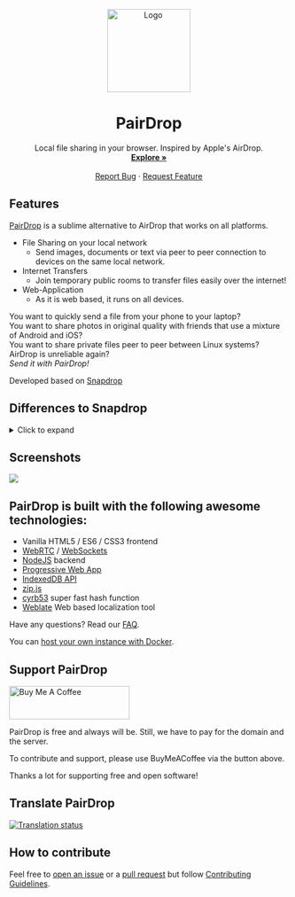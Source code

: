 <div align="center">
  <a href="https://github.com/schlagmichdoch/PairDrop">
    <img src="https://raw.githubusercontent.com/schlagmichdoch/PairDrop/master/public/images/android-chrome-512x512.png" alt="Logo"  width="150" height="150">
  </a>
 
  <h1>PairDrop</h1>

  <p>
    Local file sharing in your browser. Inspired by Apple's AirDrop.
    <br />
    <a href="https://pairdrop.net"><strong>Explore  »</strong></a>
    <br />
    <br />
    <a href="https://github.com/schlagmichdoch/PairDrop/issues">Report Bug</a>
    ·
    <a href="https://github.com/schlagmichdoch/PairDrop/issues">Request Feature</a>
  </p>
</div>

## Features
[PairDrop](https://pairdrop.net) is a sublime alternative to AirDrop that works on all platforms.

- File Sharing on your local network
  - Send images, documents or text via peer to peer connection to devices on the same local network.
- Internet Transfers
  - Join temporary public rooms to transfer files easily over the internet!
- Web-Application 
  - As it is web based, it runs on all devices.

You want to quickly send a file from your phone to your laptop?
<br>You want to share photos in original quality with friends that use a mixture of Android and iOS?
<br>You want to share private files peer to peer between Linux systems?
<br>AirDrop is unreliable again?
<br>_Send it with PairDrop!_

Developed based on [Snapdrop](https://github.com/RobinLinus/snapdrop)

## Differences to Snapdrop
<details><summary>Click to expand</summary>

### Paired Devices and Public Rooms - Internet Transfer
* Transfer files over the internet between paired devices or by entering temporary public rooms.
* Connect to devices in complex network environments (public Wi-Fi, company network, Apple Private Relay, VPN etc.).
* Connect to devices on your mobile hotspot.
* Devices outside your local network that are behind a NAT are connected automatically via the PairDrop TURN server.
* Connect to devices on your mobile hotspot.
* You will always discover devices on your local network. Paired devices and devices in the same public room are shown additionally.

#### Persistent Device Pairing
* Pair your devices via a 6-digit code or a QR-Code.
* Paired devices will always find each other via shared secrets independently of their local network. 
* Paired devices are persistent. You find your devices even after reopening PairDrop.
* You can edit and unpair devices easily
* Ideal to always connect easily to your own devices

#### Temporary Public Rooms
* Enter a public room via a 5-letter code or a QR-Code.
* Enter a public room to temporarily connect to devices outside your local network.
* All devices in the same public room see each other mutually.
* Public rooms are temporary. Public rooms are left as soon as PairDrop is closed.
* Ideal to connect easily to others in complex network situations or over the internet.

### [Improved UI for sending/receiving files](https://github.com/RobinLinus/snapdrop/issues/560)
* Files are transferred only after a request is accepted first. On transfer completion files are downloaded automatically if possible.
* Multiple files are downloaded as a ZIP file
* On iOS and Android, in addition to downloading, files can be shared or saved to the gallery via the Share menu.
* Multiple files are transferred at once with an overall progress indicator

### Send Files or Text Directly From Share Menu, Context Menu or CLI
* [Send files directly from context menu on Windows](/docs/how-to.md#send-files-directly-from-context-menu-on-windows)
* [Send directly from share menu on iOS](/docs/how-to.md#send-directly-from-share-menu-on-ios)
* [Send directly from share menu on Android](/docs/how-to.md#send-directly-from-share-menu-on-android)
* [Send directly via command-line interface](/docs/how-to.md#send-directly-via-command-line-interface)

### Other changes
* Change your display name permanently to easily differentiate your devices
* [Paste files/text and choose the recipient afterwords ](https://github.com/RobinLinus/snapdrop/pull/534)
* [Prevent devices from sleeping on file transfer](https://github.com/RobinLinus/snapdrop/pull/413)
* Warn user before PairDrop is closed on file transfer
* Open PairDrop on multiple tabs simultaneously (Thanks [@willstott101](https://github.com/willstott101))
* [Video and Audio preview](https://github.com/RobinLinus/snapdrop/pull/455) (Thanks [@victorwads](https://github.com/victorwads))
* Switch theme back to auto/system after darkmode or lightmode is enabled
* Node-only implementation (Thanks [@Bellisario](https://github.com/Bellisario))
* Automatic restart on error (Thanks [@KaKi87](https://github.com/KaKi87))
* Lots of stability fixes (Thanks [@MWY001](https://github.com/MWY001) [@skiby7](https://github.com/skiby7) and [@willstott101](https://github.com/willstott101))
* To host PairDrop on your local network (e.g. on Raspberry Pi): [All peers connected with private IPs are discoverable by each other](https://github.com/RobinLinus/snapdrop/pull/558)
* When hosting PairDrop yourself you can [set your own STUN/TURN servers](/docs/host-your-own.md#specify-stunturn-servers)
* Built-in translations via [Weblate](https://hosted.weblate.org/engage/pairdrop/)
* Airy design (Thanks [@Avieshek](https://linktr.ee/avieshek/))

</details>

## Screenshots
<img src="https://raw.githubusercontent.com/schlagmichdoch/PairDrop/master/docs/pairdrop_screenshot_mobile.gif" style="max-height: 50vh">

## PairDrop is built with the following awesome technologies:
* Vanilla HTML5 / ES6 / CSS3 frontend
* [WebRTC](http://webrtc.org/) / [WebSockets](http://www.websocket.org/)
* [NodeJS](https://nodejs.org/en/) backend
* [Progressive Web App](https://wikipedia.org/wiki/Progressive_Web_App)
* [IndexedDB API](https://developer.mozilla.org/en-US/docs/Web/API/IndexedDB_API)
* [zip.js](https://gildas-lormeau.github.io/zip.js/)
* [cyrb53](https://github.com/bryc) super fast hash function
* [Weblate](https://weblate.org/) Web based localization tool

Have any questions? Read our [FAQ](/docs/faq.md).

You can [host your own instance with Docker](/docs/host-your-own.md).


## Support PairDrop
<a href="https://www.buymeacoffee.com/pairdrop" target="_blank">
<img src="https://cdn.buymeacoffee.com/buttons/v2/default-yellow.png" alt="Buy Me A Coffee" style="height: 60px !important;width: 217px !important;" >
</a>

PairDrop is free and always will be.
Still, we have to pay for the domain and the server.

To contribute and support, please use BuyMeACoffee via the button above.

Thanks a lot for supporting free and open software!

## Translate PairDrop
<a href="https://hosted.weblate.org/engage/pairdrop/">
<img src="https://hosted.weblate.org/widget/pairdrop/pairdrop-spa/open-graph.png" alt="Translation status" style="max-height: 30vh" />
</a>

## How to contribute

Feel free to [open an issue](https://github.com/schlagmichdoch/pairdrop/issues/new/choose) or a
[pull request](https://github.com/schlagmichdoch/pairdrop/pulls) but follow
[Contributing Guidelines](/CONTRIBUTING.md).
